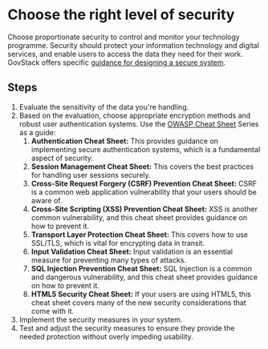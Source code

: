 # Choose the right level of security

Choose proportionate security to control and monitor your technology programme. Security should protect your information technology and digital services, and enable users to access the data they need for their work. GovStack offers specific [guidance for designing a secure system](https://govstack.gitbook.io/specification/security-requirements).

## Steps

1. Evaluate the sensitivity of the data you're handling.
2. Based on the evaluation, choose appropriate encryption methods and robust user authentication systems. Use the [OWASP Cheat Sheet](https://owasp.org/www-project-cheat-sheets/) Series as a guide:
   1. **Authentication Cheat Sheet:** This provides guidance on implementing secure authentication systems, which is a fundamental aspect of security.
   2. **Session Management Cheat Sheet:** This covers the best practices for handling user sessions securely.
   3. **Cross-Site Request Forgery (CSRF) Prevention Cheat Sheet:** CSRF is a common web application vulnerability that your users should be aware of.
   4. **Cross-Site Scripting (XSS) Prevention Cheat Sheet:** XSS is another common vulnerability, and this cheat sheet provides guidance on how to prevent it.
   5. **Transport Layer Protection Cheat Sheet:** This covers how to use SSL/TLS, which is vital for encrypting data in transit.
   6. **Input Validation Cheat Sheet:** Input validation is an essential measure for preventing many types of attacks.
   7. **SQL Injection Prevention Cheat Sheet:** SQL Injection is a common and dangerous vulnerability, and this cheat sheet provides guidance on how to prevent it.
   8. **HTML5 Security Cheat Sheet:** If your users are using HTML5, this cheat sheet covers many of the new security considerations that come with it.
3. Implement the security measures in your system.
4. Test and adjust the security measures to ensure they provide the needed protection without overly impeding usability.
